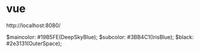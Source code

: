 # vue

http://localhost:8080/

$maincolor: #19B5FE(DeepSkyBlue);
$subcolor: #3BB4C1(IrisBlue);
$black: #2e3131(OuterSpace);

